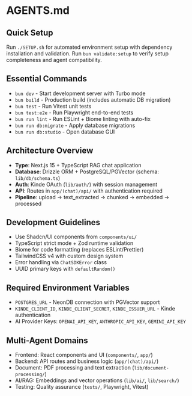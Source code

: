 # AGENTS.md

## Quick Setup
Run `./SETUP.sh` for automated environment setup with dependency installation and validation.
Run `bun validate:setup` to verify setup completeness and agent compatibility.

## Essential Commands
- `bun dev` - Start development server with Turbo mode
- `bun build` - Production build (includes automatic DB migration)
- `bun test` - Run Vitest unit tests  
- `bun test:e2e` - Run Playwright end-to-end tests
- `bun run lint` - Run ESLint + Biome linting with auto-fix
- `bun run db:migrate` - Apply database migrations
- `bun run db:studio` - Open database GUI

## Architecture Overview  
- **Type**: Next.js 15 + TypeScript RAG chat application
- **Database**: Drizzle ORM + PostgreSQL/PGVector (schema: `lib/db/schema.ts`)
- **Auth**: Kinde OAuth (`lib/auth/`) with session management
- **API**: Routes in `app/(chat)/api/` with authentication required
- **Pipeline**: upload → text_extracted → chunked → embedded → processed

## Development Guidelines
- Use Shadcn/UI components from `components/ui/`
- TypeScript strict mode + Zod runtime validation
- Biome for code formatting (replaces ESLint/Prettier)
- TailwindCSS v4 with custom design system
- Error handling via `ChatSDKError` class
- UUID primary keys with `defaultRandom()`

## Required Environment Variables
- `POSTGRES_URL` - NeonDB connection with PGVector support
- `KINDE_CLIENT_ID`, `KINDE_CLIENT_SECRET`, `KINDE_ISSUER_URL` - Kinde authentication
- AI Provider Keys: `OPENAI_API_KEY`, `ANTHROPIC_API_KEY`, `GEMINI_API_KEY`

## Multi-Agent Domains
- Frontend: React components and UI (`components/`, `app/`)
- Backend: API routes and business logic (`app/(chat)/api/`)
- Document: PDF processing and text extraction (`lib/document-processing/`)
- AI/RAG: Embeddings and vector operations (`lib/ai/`, `lib/search/`)
- Testing: Quality assurance (`tests/`, Playwright, Vitest)
